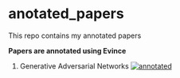 # anotated_papers
This repo contains my annotated papers

**Papers are annotated using Evince**
1. Generative Adversarial Networks
  [![annotated](https://img.shields.io/badge/annotated-paper-green)](https://github.com/bipinKrishnan/anotated_papers/blob/main/vanilla_gan.pdf)
